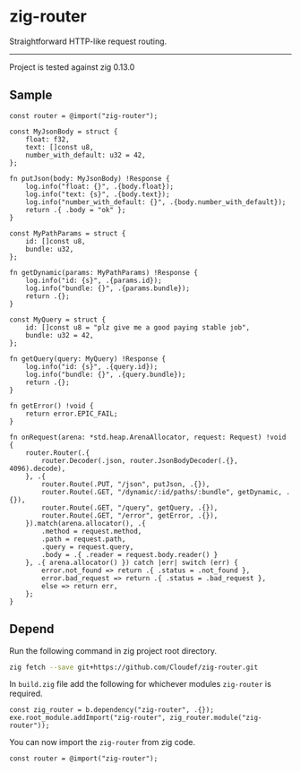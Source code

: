 # zig-router

Straightforward HTTP-like request routing.

---

Project is tested against zig 0.13.0

## Sample

```zig
const router = @import("zig-router");

const MyJsonBody = struct {
    float: f32,
    text: []const u8,
    number_with_default: u32 = 42,
};

fn putJson(body: MyJsonBody) !Response {
    log.info("float: {}", .{body.float});
    log.info("text: {s}", .{body.text});
    log.info("number_with_default: {}", .{body.number_with_default});
    return .{ .body = "ok" };
}

const MyPathParams = struct {
    id: []const u8,
    bundle: u32,
};

fn getDynamic(params: MyPathParams) !Response {
    log.info("id: {s}", .{params.id});
    log.info("bundle: {}", .{params.bundle});
    return .{};
}

const MyQuery = struct {
    id: []const u8 = "plz give me a good paying stable job",
    bundle: u32 = 42,
};

fn getQuery(query: MyQuery) !Response {
    log.info("id: {s}", .{query.id});
    log.info("bundle: {}", .{query.bundle});
    return .{};
}

fn getError() !void {
    return error.EPIC_FAIL;
}

fn onRequest(arena: *std.heap.ArenaAllocator, request: Request) !void {
    router.Router(.{
        router.Decoder(.json, router.JsonBodyDecoder(.{}, 4096).decode),
    }, .{
        router.Route(.PUT, "/json", putJson, .{}),
        router.Route(.GET, "/dynamic/:id/paths/:bundle", getDynamic, .{}),
        router.Route(.GET, "/query", getQuery, .{}),
        router.Route(.GET, "/error", getError, .{}),
    }).match(arena.allocator(), .{
        .method = request.method,
        .path = request.path,
        .query = request.query,
        .body = .{ .reader = request.body.reader() }
    }, .{ arena.allocator() }) catch |err| switch (err) {
        error.not_found => return .{ .status = .not_found },
        error.bad_request => return .{ .status = .bad_request },
        else => return err,
    };
}
```

## Depend

Run the following command in zig project root directory.

```sh
zig fetch --save git+https://github.com/Cloudef/zig-router.git
```

In `build.zig` file add the following for whichever modules `zig-router` is required.

```zig
const zig_router = b.dependency("zig-router", .{});
exe.root_module.addImport("zig-router", zig_router.module("zig-router"));
```

You can now import the `zig-router` from zig code.

```zig
const router = @import("zig-router");
```
